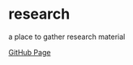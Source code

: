 # research
a place to gather research material

[GitHub Page](https://jensschnitzler.github.io/research/)
